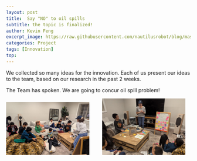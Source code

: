 ```yaml
---
layout: post
title:  Say "NO" to oil spills
subtitle: the topic is finalized!
author: Kevin Feng
excerpt_image: https://raw.githubusercontent.com/nautilusrobot/blog/master/assets/images/post_img/202411_3_post_1.JPG
categories: Project
tags: [Innovation]
top: 
---
```


We collected so many ideas for the innovation. Each of us present our ideas to the team, based on our research in the past 2 weeks.

The Team has spoken. We are going to concur oil spill problem!

<img alt="Light" src="https://raw.githubusercontent.com/nautilusrobot/blog/master/assets/images/post_img/202411_3_post_1.JPG" width="45%">
&nbsp; &nbsp; &nbsp; &nbsp;
<img alt="Dark" src="https://raw.githubusercontent.com/nautilusrobot/blog/master/assets/images/post_img/202411_3_post_2.JPG" width="45%">


